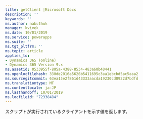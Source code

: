 ```yaml
---
title: getClient |Microsoft Docs
description: ''
keywords: ''
ms.author: nabuthuk
manager: kvivek
ms.date: 10/01/2019
ms.service: powerapps
ms.suite: ''
ms.tgt_pltfrm: ''
ms.topic: article
applies_to:
- Dynamics 365 (online)
- Dynamics 365 Version 9.x
ms.assetid: 0533955f-805a-4388-8534-483a60b40441
ms.openlocfilehash: 330de2016a5626b5411695c3aa1ebcbd5ac5aaa2
ms.sourcegitcommit: 63ea15e2f861d43333aacda19230cd8922d7bdfd
ms.translationtype: MT
ms.contentlocale: ja-JP
ms.lasthandoff: 10/01/2019
ms.locfileid: "72338484"
---
```

スクリプトが実行されているクライアントを示す値を返します。